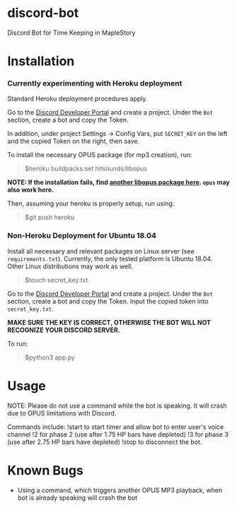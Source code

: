 # discord-bot
Discord Bot for Time Keeping in MapleStory

# Installation
### Currently experimenting with Heroku deployment
Standard Heroku deployment procedures apply.

Go to the [Discord Developer Portal](https://discordapp.com/developers/applications/) and create a project.
Under the `Bot` section, create a bot and copy the Token.

In addition, under project Settings -> Config Vars, put `SECRET_KEY` on the left and the copied Token on the right, then save.

To install the necessary OPUS package (for mp3 creation), run:
> $heroku buildpacks:set hitsounds/libopus

**NOTE: If the installation fails, find [another libopus package here](https://elements.heroku.com/search/buildpacks?q=libopus). `opus` may also work here.**

Then, assuming your heroku is properly setup, run using:
> $git push heroku

### Non-Heroku Deployment for Ubuntu 18.04
Install all necessary and relevant packages on Linux server (see `requirements.txt`). 
Currently, the only tested platform is Ubuntu 18.04. Other Linux distributions may work as well.

> $touch secret_key.txt

Go to the [Discord Developer Portal](https://discordapp.com/developers/applications/) and create a project.
Under the `Bot` section, create a bot and copy the Token.
Input the copied token into `secret_key.txt`.

**MAKE SURE THE KEY IS CORRECT, OTHERWISE THE BOT WILL NOT RECOGNIZE YOUR DISCORD SERVER.**

To run:
> $python3 app.py

# Usage
NOTE: Please do not use a command while the bot is speaking. It will crash due to OPUS limitations with Discord.

Commands include:
!start to start timer and allow bot to enter user's voice channel
!2 for phase 2 (use after 1.75 HP bars have depleted)
!3 for phase 3 (use after 2.75 HP bars have depleted)
!stop to disconnect the bot.

# Known Bugs
- Using a command, which triggers another OPUS MP3 playback, when bot is already speaking will crash the bot
